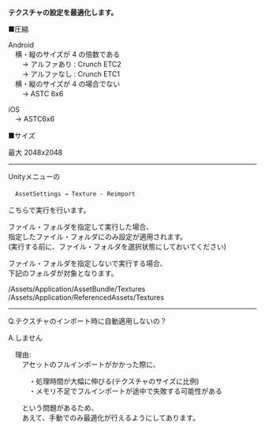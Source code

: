 **テクスチャの設定を最適化します。**

■圧縮

Android  
　横・縦のサイズが 4 の倍数である  
　　→ アルファあり : Crunch ETC2  
　　→ アルファなし : Crunch ETC1  
　横・縦のサイズが 4 の場合でない  
　　→ ASTC 6x6

iOS  
　→ ASTC6x6

■サイズ

最大 2048x2048

-------------------

Unityメニューの

　`AssetSettings → Texture - Reimport`

こちらで実行を行います。

ファイル・フォルダを指定して実行した場合、  
指定したファイル・フォルダにのみ設定が適用されます。  
(実行する前に、ファイル・フォルダを選択状態にしておいてください)

ファイル・フォルダを指定しないで実行する場合、  
下記のフォルダが対象となります。

/Assets/Application/AssetBundle/Textures  
/Assets/Application/ReferencedAssets/Textures

-------------------

Q.テクスチャのインポート時に自動適用しないの？

A.しません

　理由:  
　　アセットのフルインポートがかかった際に、
  
　　　・処理時間が大幅に伸びる(テクスチャのサイズに比例)  
　　　・メモリ不足でフルインポートが途中で失敗する可能性がある

　　という問題があるため、  
　　あえて、手動でのみ最適化が行えるようにしてあります。

　　
